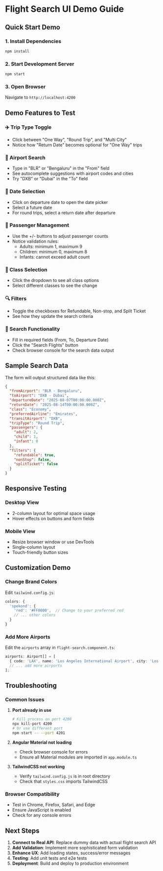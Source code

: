 # Flight Search UI Demo Guide

## Quick Start Demo

### 1. Install Dependencies
```bash
npm install
```

### 2. Start Development Server
```bash
npm start
```

### 3. Open Browser
Navigate to `http://localhost:4200`

## Demo Features to Test

### ✈️ Trip Type Toggle
- Click between "One Way", "Round Trip", and "Multi City"
- Notice how "Return Date" becomes optional for "One Way" trips

### 🛫 Airport Search
- Type in "BLR" or "Bengaluru" in the "From" field
- See autocomplete suggestions with airport codes and cities
- Try "DXB" or "Dubai" in the "To" field

### 📅 Date Selection
- Click on departure date to open the date picker
- Select a future date
- For round trips, select a return date after departure

### 👥 Passenger Management
- Use the +/- buttons to adjust passenger counts
- Notice validation rules:
  - Adults: minimum 1, maximum 9
  - Children: minimum 0, maximum 8
  - Infants: cannot exceed adult count

### 🎯 Class Selection
- Click the dropdown to see all class options
- Select different classes to see the change

### 🔍 Filters
- Toggle the checkboxes for Refundable, Non-stop, and Split Ticket
- See how they update the search criteria

### 🔎 Search Functionality
- Fill in required fields (From, To, Departure Date)
- Click the "Search Flights" button
- Check browser console for the search data output

## Sample Search Data

The form will output structured data like this:
```json
{
  "fromAirport": "BLR - Bengaluru",
  "toAirport": "DXB - Dubai",
  "departureDate": "2025-08-07T00:00:00.000Z",
  "returnDate": "2025-08-14T00:00:00.000Z",
  "class": "Economy",
  "preferredAirline": "Emirates",
  "transitAirport": "DXB",
  "tripType": "Round Trip",
  "passengers": {
    "adult": 2,
    "child": 1,
    "infant": 0
  },
  "filters": {
    "refundable": true,
    "nonStop": false,
    "splitTicket": false
  }
}
```

## Responsive Testing

### Desktop View
- 2-column layout for optimal space usage
- Hover effects on buttons and form fields

### Mobile View
- Resize browser window or use DevTools
- Single-column layout
- Touch-friendly button sizes

## Customization Demo

### Change Brand Colors
Edit `tailwind.config.js`:
```javascript
colors: {
  'spekond': {
    'red': '#FF0000',  // Change to your preferred red
    // ... other colors
  }
}
```

### Add More Airports
Edit the `airports` array in `flight-search.component.ts`:
```typescript
airports: Airport[] = [
  { code: 'LAX', name: 'Los Angeles International Airport', city: 'Los Angeles', country: 'USA' },
  // ... add more airports
];
```

## Troubleshooting

### Common Issues

1. **Port already in use**
   ```bash
   # Kill process on port 4200
   npx kill-port 4200
   # Or use different port
   npm start -- --port 4201
   ```

2. **Angular Material not loading**
   - Check browser console for errors
   - Ensure all Material modules are imported in `app.module.ts`

3. **TailwindCSS not working**
   - Verify `tailwind.config.js` is in root directory
   - Check that `styles.css` imports TailwindCSS

### Browser Compatibility
- Test in Chrome, Firefox, Safari, and Edge
- Ensure JavaScript is enabled
- Check for any console errors

## Next Steps

1. **Connect to Real API**: Replace dummy data with actual flight search API
2. **Add Validation**: Implement more sophisticated form validation
3. **Enhance UX**: Add loading states, success/error messages
4. **Testing**: Add unit tests and e2e tests
5. **Deployment**: Build and deploy to production environment
